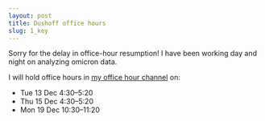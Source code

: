 ```yaml
---
layout: post
title: Dushoff office hours
slug: 1_key
---
```


Sorry for the delay in office-hour resumption! I have been working day and night on analyzing omicron data.

I will hold office hours in [my office hour channel](https://teams.microsoft.com/_#/school/conversations/General?threadId=19:abqC9ao2ShWYbTbQeLP8RRHnyxcB4aNF9vLL9S4OUbA1@thread.tacv2&ctx=channel) on:

* Tue 13 Dec 4:30–5:20
* Thu 15 Dec 4:30–5:20
* Mon 19 Dec 10:30–11:20
